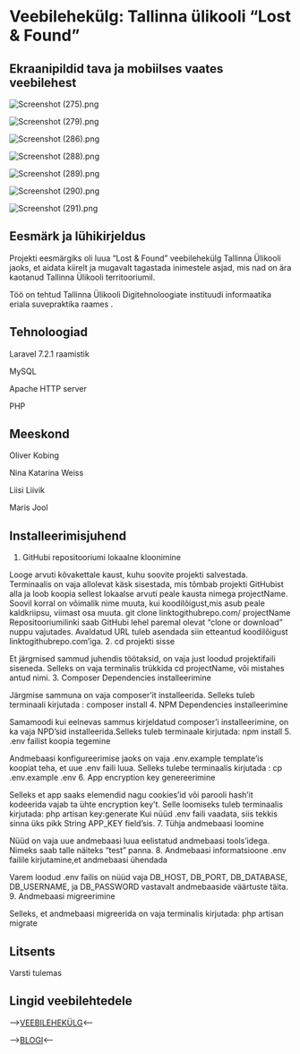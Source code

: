 # Veebilehekülg: Tallinna ülikooli “Lost & Found”

## Ekraanipildid tava ja mobiilses vaates veebilehest


![Screenshot (275).png](https://github.com/oliko888/lostfound/blob/master/Screenshot%20(275).png)

![Screenshot (279).png](https://github.com/oliko888/lostfound/blob/master/Screenshot%20(279).png)

![Screenshot (286).png](https://github.com/oliko888/lostfound/blob/master/Screenshot%20(286).png)

![Screenshot (288).png](https://github.com/oliko888/lostfound/blob/master/Screenshot%20(288).png)

![Screenshot (289).png](https://github.com/oliko888/lostfound/blob/master/Screenshot%20(289).png)

![Screenshot (290).png](https://github.com/oliko888/lostfound/blob/master/Screenshot%20(290).png)

![Screenshot (291).png](https://github.com/oliko888/lostfound/blob/master/Screenshot%20(291).png)


## Eesmärk ja lühikirjeldus

Projekti eesmärgiks oli luua “Lost & Found” veebilehekülg Tallinna Ülikooli jaoks, et aidata kiirelt ja mugavalt tagastada inimestele asjad, mis nad on ära kaotanud Tallinna Ülikooli territooriumil.

Töö on tehtud Tallinna Ülikooli Digitehnoloogiate instituudi informaatika eriala suvepraktika raames .

## Tehnoloogiad

Laravel 7.2.1 raamistik

MySQL

Apache HTTP server

PHP

## Meeskond  

Oliver Kobing

Nina Katarina Weiss

Liisi Liivik

Maris Jool

## Installeerimisjuhend
1. GitHubi repositooriumi lokaalne kloonimine

Looge arvuti kõvakettale kaust, kuhu soovite projekti salvestada. Terminaalis on vaja allolevat käsk sisestada, mis  tõmbab projekti GitHubist alla ja loob koopia sellest lokaalse arvuti peale kausta nimega projectName. Soovil korral on võimalik nime muuta, kui koodilõigust,mis asub peale kaldkriipsu, viimast osa muuta.
git clone linktogithubrepo.com/ projectName
Repositooriumilinki saab GitHubi lehel paremal olevat “clone or download” nuppu vajutades. Avaldatud URL tuleb asendada siin etteantud koodilõigust linktogithubrepo.com’iga.
2. cd projekti sisse

Et järgmised sammud juhendis töötaksid, on vaja just loodud projektifaili siseneda. Selleks on vaja terminalis trükkida cd projectName, või mistahes antud nimi.
3.  Composer Dependencies installeerimine

Järgmise sammuna on vaja composer’it installeerida. Selleks tuleb terminaali kirjutada :  composer install
4. NPM Dependencies installeerimine

Samamoodi kui eelnevas sammus kirjeldatud composer’i installeerimine, on ka vaja NPD’sid installeerida.Selleks tuleb terminaale kirjutada: npm install
5. .env failist koopia tegemine

Andmebaasi konfigureerimise jaoks on vaja  .env.example template’is koopiat teha, et uue  .env faili luua. Selleks tulebe terminaalis kirjutada :   cp .env.example .env
6. App encryption key genereerimine

Selleks et app saaks elemendid nagu cookies’id või parooli hash’it kodeerida vajab ta ühte encryption key’t. Selle loomiseks tuleb terminaalis kirjutada:  php artisan key:generate
Kui nüüd  .env faili vaadata, siis tekkis sinna üks pikk String  APP_KEY field’sis.
7. Tühja andmebaasi loomine

Nüüd on vaja uue andmebaasi luua eelistatud andmebaasi tools’idega. Nimeks saab talle näiteks “test” panna.
8. Andmebaasi informatsioone .env failile kirjutamine,et andmebaasi ühendada

Varem loodud  .env failis on nüüd vaja DB_HOST, DB_PORT, DB_DATABASE, DB_USERNAME, ja  DB_PASSWORD vastavalt andmebaaside väärtuste täita.
9. Andmebaasi migreerimine

Selleks, et andmebaasi migreerida  on vaja terminalis kirjutada:  php artisan migrate
 

## Litsents

Varsti tulemas

## Lingid veebilehtedele

-->[VEEBILEHEKÜLG](https://epo.ee/lostfound/)<--

-->[BLOGI](http://suvepraktika.cs.tlu.ee/2020/ryhm07/)<--  

